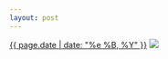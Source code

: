 ```yaml
---
layout: post
---
```


<p>
  <time><a href="/117">{{ page.date | date: "%e %B, %Y" }}</a></time>
  <a href="/117"><img src="{{ site.assets_url }}/117.jpg"/></a>
</p>
